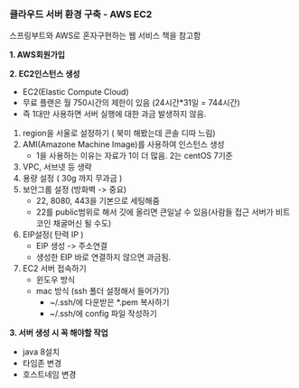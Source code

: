 ### 클라우드 서버 환경 구축 - AWS EC2

스프링부트와 AWS로 혼자구현하는 웹 서비스 책을 참고함

**1. AWS회원가입**

**2. EC2인스턴스 생성**

- EC2(Elastic Compute Cloud)
- 무료 플랜은 월 750시간의 제한이 있음 (24시간*31일 = 744시간)
- 즉 1대만 사용하면 서버 실행에 대한 과금 발생하지 않음.

1. region을 서울로 설정하기 ( 북미 해봤는데 콘솔 디따 느림)
2. AMI(Amazone Machine Image)를 사용하여 인스턴스 생성
   - 1을 사용하는 이유는 자료가 1이 더 많음. 2는 centOS 7기준
3. VPC, 서브넷 등 생략
4. 용량 설정 ( 30g 까지 무과금 )
5. 보안그룹 설정 (방화벽 -> 중요)
   	- 22, 8080, 443을 기본으로 세팅해줌
   	- 22를 public범위로 해서 깃에 올리면 큰일날 수 있음(사람들 접근 서버가 비트코인 채굴머신 될 수도)
 6. EIP설정( 탄력 IP )
    - EIP 생성 -> 주소연결 
    - 생성한 EIP 바로 연결하지 않으면 과금됨.
7. EC2 서버 접속하기
   - 윈도우 방식
   - mac 방식 (ssh 폴더 설정해서 들어가기)
     - ~/.ssh/에 다운받은 *.pem 복사하기
     - ~/.ssh/에 config 파일 작성하기

**3. 서버 생성 시 꼭 해야할 작업**

- java 8설치
- 타임존 변경
- 호스트네임 변경





